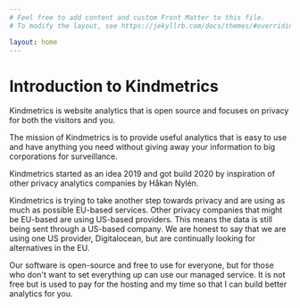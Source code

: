 ```yaml
---
# Feel free to add content and custom Front Matter to this file.
# To modify the layout, see https://jekyllrb.com/docs/themes/#overriding-theme-defaults

layout: home
---
```


# Introduction to Kindmetrics

Kindmetrics is website analytics that is open source and focuses on privacy for both the visitors and you.

The mission of Kindmetrics is to provide useful analytics that is easy to use and have anything you need without giving away your information to big corporations for surveillance.

Kindmetrics started as an idea 2019 and got build 2020 by inspiration of other privacy analytics companies by Håkan Nylén.

Kindmetrics is trying to take another step towards privacy and are using as much as possible EU-based services. Other privacy companies that might be EU-based are using US-based providers. This means the data is still being sent through a US-based company. We are honest to say that we are using one US provider, Digitalocean, but are continually looking for alternatives in the EU.

Our software is open-source and free to use for everyone, but for those who don't want to set everything up can use our managed service. It is not free but is used to pay for the hosting and my time so that I can build better analytics for you.
